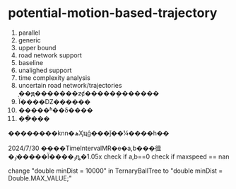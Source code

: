 # potential-motion-based-trajectory
 
1. parallel 
2. generic
3. upper bound
4. road network support
5. baseline
6. unalighed support
7. time complexity analysis
8. uncertain road network/trajectories
ָ��ԭ�������ƶȼ�����ܴ�������
1. Ϊ����Ǳ������
2. �����ʱ��δ����
3. ��ֵ���

��������knn�ھӼҵģ���ǰ��¼����һ��

2024/7/30 ����TimeIntervalMR�е�a,b���㣬�ٶ�����Ϊ����ٶȵ�1.05x
check if a,b==0
check if maxspeed == nan

change "double minDist = 10000" in TernaryBallTree to "double minDist = Double.MAX_VALUE;"
